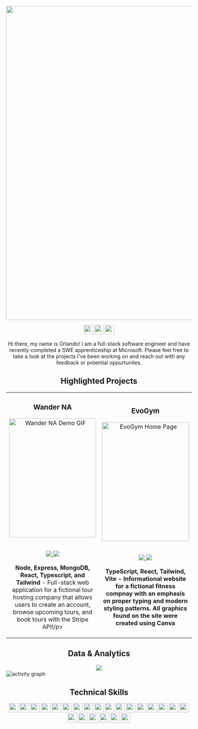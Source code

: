 <!-- ![Github-Profile-Header](https://user-images.githubusercontent.com/99216709/168736618-2fc26441-6018-43f2-9045-db28f4e084ff.gif) -->
<img align="center" src="https://github.com/orlandogordon/orlandogordon/assets/99216709/12d262e6-a7ae-4ee0-8918-73406d2015d1" width="850" />


<p align="center">
<a href="mailto:orlando.a.gordon@email.com"><img src="https://img.shields.io/badge/orlando.a.gordon@gmail.com-6985E5?style=for-the-badge&logo=gmail&logoColor=white" height=25></a>
<a href="https://www.linkedin.com/in/orlando-gordon-132032177/"><img src="https://img.shields.io/badge/Orlando_Gordon-6985E5?style=for-the-badge&logo=linkedin&logoColor=white" height=25></a>
<a href="https://orlandogordon.com/Resume.pdf"><img src="https://img.shields.io/badge/Download_Resume-6985E5?style=for-the-badge&logo=googledrive&logoColor=white" height=25></a>
</p>

<p align="center">
    Hi there, my name is Orlando! I am a full-stack software engineer and have recently completed a SWE apprenticeship at Microsoft. Please feel free to take a look at the projects I've been working on and reach out with any feedback or potential oppurtunites. 
</p>

<!--Project Section -->

<h2 align="center">Highlighted Projects </h2>
<div align="center">
<table>
<tr>
<td width="50%">
<h3 align="center" color="white">Wander NA</h3>
<div align="center" >  
<a href='https://wander-xggp.onrender.com/'>
<img src="https://github.com/orlandogordon/orlandogordon/assets/99216709/cb0a4dbe-0ff6-403e-ab22-056ac09360c4" alt="Wander NA Demo GIF" height="322px" width="100%" />
</a>
<br>
<br>
<p>
<a href="https://github.com/orlandogordon/wander-na-backend" target="_blank">
<img src="https://img.shields.io/badge/Code-lightgrey?style=for-the-badge&logo=github"/>
</a>  
<a href="https://wander-xggp.onrender.com/" target="_blank">
<img src="https://img.shields.io/badge/-website-green?style=for-the-badge&color=6985E5"/>
</a>
</p>
<p><strong>Node, Express, MongoDB, React, Typescript, and Tailwind</strong> - Full-stack web application for a fictional tour hosting company that allows users to create an account, browse upcoming tours, and book tours with the Stripe API!/p>
</div>
</td>
<td width="50%">
<h3 align="center" color="white">EvoGym</h3>
<div align="center" >  
<a href='https://main--evo-gym-nj.netlify.app/'>
<img src="https://github.com/orlandogordon/orlandogordon/assets/99216709/85b5c421-f20c-4588-8d86-8404dce1a746" alt="EvoGym Home Page" height="322px" width="100%" />
</a>
<br>
<br>
<p>
<a href="https://github.com/orlandogordon/evo-gym" target="_blank">
<img src="https://img.shields.io/badge/Code-lightgrey?style=for-the-badge&logo=github"/>
</a>  
<a href="https://main--evo-gym-nj.netlify.app/" target="_blank">
<img src="https://img.shields.io/badge/-website-green?style=for-the-badge&color=6985E5"/>
</a>
</p>
<p><strong>TypeScript, React, Tailwind, Vite - Informational website for a fictional fitness compnay with an emphasis on proper typing and modern styling patterns. All graphics found on the site were created using Canva</p>
</div>
</td>
</table>

</div>
  <!--Analytics & Data-->
<h2 align="center">Data & Analytics</h2>
<div align="center">
<img src="http://github-readme-streak-stats.herokuapp.com?user=orlandogordon&theme=highcontrast&hide_border=true&date_format=M%20j%5B%2C%20Y%5D&ring=7594FF&sideNums=7594FF&sideLabels=90A9FF&background=FFFFFF00&currStreakNum=fa8b00">
</div>
<img src="https://github-readme-activity-graph.vercel.app/graph?username=orlandogordon&theme=high-contrast&hide_border=true&title=Contribution%20Graph" alt="activity graph">
<h2 align="center">Technical Skills</h2>
<p align="center">
<img src="https://img.shields.io/badge/HTML5-6985E5?style=for-the-badge&logo=html5&logoColor=white" height=25>
<img src="https://img.shields.io/badge/CSS3-6985E5?style=for-the-badge&logo=css3&logoColor=white" height=25>
<img src="https://img.shields.io/badge/Tailwind-6985E5?style=for-the-badge&logo=tailwindcss&logoColor=white" height=25>
<img src="https://img.shields.io/badge/JavaScript-6985E5?style=for-the-badge&logo=javascript&logoColor=F7DF1E" height=25>
<img src="https://img.shields.io/badge/TypeScript-6985E5?style=for-the-badge&logo=typescript&logoColor=white" height=25>
<img src="https://img.shields.io/badge/Jest-6985E5?style=for-the-badge&logo=jest&logoColor=C21325" height=25>
<img src="https://img.shields.io/badge/Node.js-6985E5?style=for-the-badge&logo=nodedotjs&logoColor=339933" height=25>
<img src="https://img.shields.io/badge/Express-6985E5?style=for-the-badge&logo=express&logoColor=white" height=25>
<img src="https://img.shields.io/badge/React-6985E5?style=for-the-badge&logo=react&logoColor=61DAFB" height=25>
<img src="https://img.shields.io/badge/Redux-6985E5?style=for-the-badge&logo=redux&logoColor=764ABC" height=25>
<img src="https://img.shields.io/badge/Next.js-6985E5?style=for-the-badge&logo=nextdotjs&logoColor=white" height=25>
<img src="https://img.shields.io/badge/Python-6985E5?style=for-the-badge&logo=python" height=25>
<img src="https://img.shields.io/badge/Django-6985E5?style=for-the-badge&logo=django&logoColor=092E20" height=25>
<img src="https://img.shields.io/badge/Pytest-6985E5?style=for-the-badge&logo=pytest&logoColor=white" height=25>
<img src="https://img.shields.io/badge/Jupyter-6985E5?style=for-the-badge&logo=jupyter&logoColor=F37626" height=25>
<img src="https://img.shields.io/badge/MongoDB-6985E5?style=for-the-badge&logo=mongodb&logoColor=47A248" height=25>
<img src="https://img.shields.io/badge/Mongoose-6985E5?style=for-the-badge&logo=mongoose&logoColor=880000" height=25>
<img src="https://img.shields.io/badge/PostgreSQL-6985E5?style=for-the-badge&logo=postgresql&logoColor=white" height=25>
<img src="https://img.shields.io/badge/C-6985E5?style=for-the-badge&logo=c&logoColor=white" height=25>
<img src="https://img.shields.io/badge/C++-6985E5?style=for-the-badge&logo=cplusplus&logoColor=white" height=25>
<img src="https://img.shields.io/badge/Visual_Studio-6985E5?style=for-the-badge&logo=visual%20studio&logoColor=white" height=25>
<img src="https://img.shields.io/badge/Git-6985E5?style=for-the-badge&logo=git&logoColor=white" height=25>
<img src="https://img.shields.io/badge/Azure_DevOps-6985E5?style=for-the-badge&logo=azuredevops&logoColor=white" height=25>
</p>



